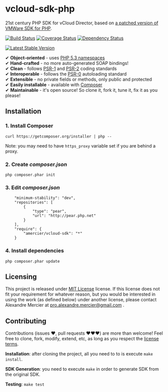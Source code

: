 vcloud-sdk-php
==============

21st century PHP SDK for vCloud Director, based on [a patched version of VMWare
SDK for PHP](https://github.com/amercier/vmware-vcloud-sdk-php-patched).

[![Build Status](https://travis-ci.org/amercier/vcloud-sdk-php.png?branch=master)](https://travis-ci.org/amercier/vcloud-sdk-php)
[![Coverage Status](https://coveralls.io/repos/amercier/vcloud-sdk-php/badge.png?branch=master)](https://coveralls.io/r/amercier/vcloud-sdk-php?branch=master)
[![Dependency Status](https://www.versioneye.com/user/projects/5200f4fa632bac07760081ec/badge.png)](https://www.versioneye.com/user/projects/5200f4fa632bac07760081ec)

[![Latest Stable Version](https://poser.pugx.org/amercier/vcloud-sdk/v/stable.png)](https://packagist.org/packages/amercier/vcloud-sdk)


✔ **Object-oriented** - uses [PHP 5.3 namespaces](http://php.net/manual/en/language.namespaces.php)  
✔ **Hand-crafted** - no more auto-generated SOAP bindings!  
✔ **Clean** - follows [PSR-1](http://www.php-fig.org/psr/1/) and [PSR-2](http://www.php-fig.org/psr/2/) coding standards  
✔ **Interoperable** - follows the [PSR-0](http://www.php-fig.org/psr/0/) autoloading standard  
✔ **Extensible** - no private fields or methods, only public and protected  
✔ **Easily installable** - available with [Composer](http://getcomposer.org/)  
✔ **Maintainable** - it's open source! So clone it, fork it, tune it, fix it as you please!  



Installation
------------

### 1. Install Composer

    curl https://getcomposer.org/installer | php --

Note: you may need to have `https_proxy` variable set if you are behind a proxy.

### 2. Create _composer.json_

    php composer.phar init

### 3. Edit _composer.json_

```
    "minimum-stability": "dev",
    "repositories": [
        {
            "type": "pear",
            "url": "http://pear.php.net"
        }
    ],
    "require": {
        "amercier/vcloud-sdk": "*"
    }
```

### 4. Install dependencies

    php composer.phar update


Licensing
---------

This project is released under [MIT License](LICENSE) license. If this license
does not fit your requirement for whatever reason, but you would be interested
in using the work (as defined below) under another license, please contact
Alexandre Mercier at pro.alexandre.mercier@gmail.com .


Contributing
------------

Contributions (issues ♥, pull requests ♥♥♥) are more than welcome! Feel free to
clone, fork, modify, extend, etc, as long as you respect the
[license terms](LICENSE-CC-BY.md).

**Installation**: after cloning the project, all you need to to is execute
`make install`.

**SDK Generation**: you need to execute `make` in order to generate SDK from the
original SDK.

**Testing**: `make test`

